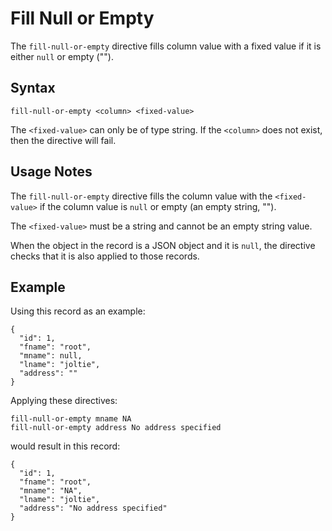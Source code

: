 # Fill Null or Empty

The `fill-null-or-empty` directive fills column value with a fixed value if it is either
`null` or empty ("").


## Syntax

```
fill-null-or-empty <column> <fixed-value>
```

The `<fixed-value>` can only be of type string. If the `<column>` does not exist, then the
directive will fail.


## Usage Notes

The `fill-null-or-empty` directive fills the column value with the `<fixed-value>` if the
column value is `null` or empty (an empty string, "").

The `<fixed-value>` must be a string and cannot be an empty string value.

When the object in the record is a JSON object and it is `null`, the directive checks that
it is also applied to those records.


## Example

Using this record as an example:
```
{
  "id": 1,
  "fname": "root",
  "mname": null,
  "lname": "joltie",
  "address": ""
}
```

Applying these directives:
```
fill-null-or-empty mname NA
fill-null-or-empty address No address specified
```

would result in this record:
```
{
  "id": 1,
  "fname": "root",
  "mname": "NA",
  "lname": "joltie",
  "address": "No address specified"
}
```
